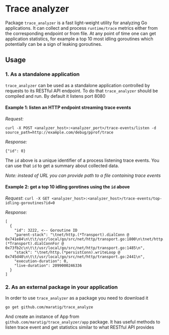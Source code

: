 # Trace analyzer

Package `trace_analyzer` is a fast light-weight utility for analyzing Go applications. It can collect and process `runtime/trace` metrics either from the corresponding endpoint or from file.
At any point of time one can get application statistics, for example a top 10 most idling goroutines which potentially can be a sign of leaking goroutines.

## Usage

### 1. As a standalone application
`trace_analyzer` can be used as a standalone application controlled by requests to its RESTful API endpoint. To do that `trace_analyzer` should be compiled and run. By default it listens port 8080
#### Example 1: listen an HTTP endpoint streaming trace events

_Request:_

```curl -X POST <analyzer_host>:<analyzer_port>/trace-events/listen -d source_path=http://example.com/debug/pprof/trace```

_Response:_

```{"id": 0}```

The `id` above is a unique identifier of a process listening trace events. You can use that `id` to get a summary about collected data.

_Note: instead of URL you can provide path to a file containing trace events_

#### Example 2: get a top 10 idling gorotines using the `id` above ####
_Request_:
```curl -X GET <analyzer_host>:<analyzer_host>/trace-events/top-idling-goroutines?id=0```

_Response:_

```
[
  {
    "id": 3222, <-- Goroutine ID
    "parent-stack": "\tnet/http.(*Transport).dialConn @ 0x741e84\n\t\t/usr/local/go/src/net/http/transport.go:1800\n\tnet/http.(*Transport).dialConnFor @ 0x73fb2c\n\t\t/usr/local/go/src/net/http/transport.go:1485\n",
    "stack": "\tnet/http.(*persistConn).writeLoop @ 0x745d40\n\t\t/usr/local/go/src/net/http/transport.go:2441\n",
    "execution-duration": 0,
    "live-duration": 2099000246336
  }
]
```

### 2. As an external package in your application ###

In order to use `trace_analyzer` as a package you need to download it

```go get github.com/maratig/trace_analyze```

And create an instance of App from `github.com/maratig/trace_analyzer/app` package. It has useful methods to listen trace event and get statistics similar to what RESTful API provides